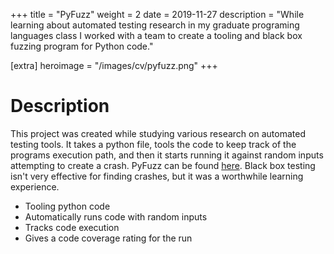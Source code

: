 +++
title = "PyFuzz"
weight = 2
date = 2019-11-27
description = "While learning about automated testing research in my graduate programing languages class I worked with a team to create a tooling and black box fuzzing program for Python code."

[extra]
heroimage = "/images/cv/pyfuzz.png"
+++

# Description

This project was created while studying various research on automated testing tools. It takes a python file, tools the code to keep track of the programs execution path, and then it starts running it against random inputs attempting to create a crash. PyFuzz can be found [here](https://github.com/aadriance/530-pyFuzz). Black box testing isn't very effective for finding crashes, but it was a worthwhile learning experience.


- Tooling python code
- Automatically runs code with random inputs
- Tracks code execution
- Gives a code coverage rating for the run